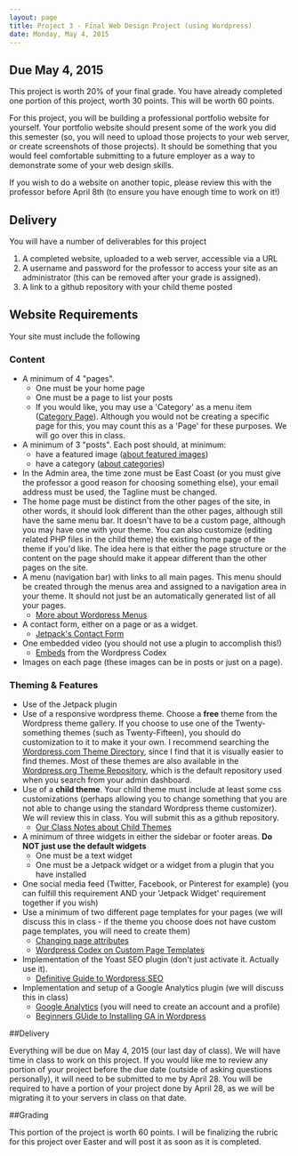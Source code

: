 ```yaml
---
layout: page
title: Project 3 - Final Web Design Project (using Wordpress)
date: Monday, May 4, 2015
---
```


## Due May 4, 2015

This project is worth 20% of your final grade.  You have already completed one portion of this project, worth 30 points.  This will be worth 60 points.

For this project, you will be building a professional portfolio website for yourself.  Your portfolio website should present some of the work you did this semester (so, you will need to upload those projects to your web server, or create screenshots of those projects).  It should be something that you would feel comfortable submitting to a future employer as a way to demonstrate some of your web design skills.

If you wish to do a website on another topic, please review this with the professor before April 8th (to ensure you have enough time to work on it!)

## Delivery

You will have a number of deliverables for this project

1. A completed website, uploaded to a web server, accessible via a URL
2. A username and password for the professor to access your site as an administrator (this can be removed after your grade is assigned).
3. A link to a github repository with your child theme posted

## Website Requirements

Your site must include the following

### Content

- A minimum of 4 "pages".
  - One must be your home page
  - One must be a page to list your posts
  - If you would like, you may use a 'Category' as a menu item ([Category Page](https://en.support.wordpress.com/category-pages/)).  Although you would not be creating a specific page for this, you may count this as a 'Page' for these purposes.  We will go over this in class.
- A minimum of 3 "posts".  Each post should, at minimum:
  - have a featured image ([about featured images](https://en.support.wordpress.com/featured-images/))
  - have a category ([about categories](https://en.support.wordpress.com/posts/categories/))
- In the Admin area, the time zone must be East Coast (or you must give the professor a good reason for choosing something else), your email address must be used, the Tagline must be changed.
- The home page must be distinct from the other pages of the site, in other words, it should look different than the other pages, although still have the same menu bar. It doesn't have to be a custom page, although you may have one with your theme. You can also customize (editing related PHP files in the child theme) the existing home page of the theme if you'd like. The idea here is that either the page structure or the content on the page should make it appear different than the other pages on the site. 
- A menu (navigation bar) with links to all main pages.  This menu should be created through the menus area and assigned to a navigation area in your theme.  It should not just be an automatically generated list of all your pages.
  - [More about Wordpress Menus](https://en.support.wordpress.com/menus/)
- A contact form, either on a page or as a widget.
  - [Jetpack's Contact Form](http://jetpack.me/support/contact-form/)
- One embedded video (you should not use a plugin to accomplish this!)
  - [Embeds](https://codex.wordpress.org/Embeds) from the Wordpress Codex
- Images on each page (these images can be in posts or just on a page).

### Theming & Features

- Use of the Jetpack plugin
- Use of a responsive wordpress theme.  Choose a **free** theme from the Wordpress theme gallery.  If you choose to use one of the Twenty-something themes (such as Twenty-Fifteen), you should do customization to it to make it your own.  I recommend searching the [Wordpress.com Theme Directory](https://theme.wordpress.com/), since I find that it is visually easier to find themes.  Most of these themes are also available in the [Wordpress.org Theme Repository](https://wordpress.org/themes/), which is the default repository used when you search from your admin dashboard.
- Use of a **child theme**.  Your child theme must include at least some css customizations (perhaps allowing you to change something that you are not able to change using the standard Wordpress theme customizer).  We will review this in class.  You will submit this as a github repository.
  - [Our Class Notes about Child Themes](http://spring2015.professorpipe.com/wordpress-part3/)
- A minimum of three widgets in either the sidebar or footer areas.  **Do NOT just use the default widgets**
  - One must be a text widget
  - One must be a Jetpack widget or a widget from a plugin that you have installed
- One social media feed (Twitter, Facebook, or Pinterest for example) (you can fulfill this requirement AND your 'Jetpack Widget' requirement together if you wish)
- Use a minimum of two different page templates for your pages (we will discuss this in class - if the theme you choose does not have custom page templates, you will need to create them)
  - [Changing page attributes](https://en.support.wordpress.com/pages/page-attributes/)
  - [Wordpress Codex on Custom Page Templates](https://codex.wordpress.org/Page_Templates)
- Implementation of the Yoast SEO plugin (don't just activate it.  Actually use it).
  - [Definitive Guide to Wordpress SEO](https://yoast.com/articles/wordpress-seo/)
- Implementation and setup of a Google Analytics plugin (we will discuss this in class)
  - [Google Analytics](http://www.google.com/analytics/) (you will need to create an account and a profile)
  - [Beginners GUide to Installing GA in Wordpress](http://www.wpbeginner.com/beginners-guide/how-to-install-google-analytics-in-wordpress/)


##Delivery 

Everything will be due on May 4, 2015 (our last day of class).  We will have time in class to work on this project.  If you would like me to review any portion of your project before the due date (outside of asking questions personally), it will need to be submitted to me by April 28.  You will be required to have a portion of your project done by April 28, as we will be migrating it to your servers in class on that date.

##Grading

This portion of the project is worth 60 points.  I will be finalizing the rubric for this project over Easter and will post it as soon as it is completed.

